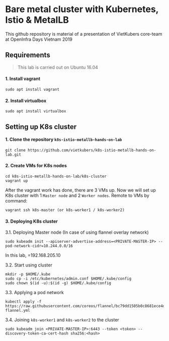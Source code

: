 # Bare metal cluster with Kubernetes, Istio & MetalLB
This github repository is material of a presentation of VietKubers core-team at OpenInfra Days Vietnam 2019

## Requirements
>This lab is carried out on Ubuntu 16.04

#### 1. Install vagrant
```console
sudo apt install vagrant
```

#### 2. Install virtualbox
```console
sudo apt install virtualbox
```

## Setting up K8s cluster 

#### 1. Clone the repository `k8s-istio-metallb-hands-on-lab`
```console
git clone https://github.com/vietkubers/k8s-istio-metallb-hands-on-lab.git
```
#### 2. Create VMs for K8s nodes
```console
cd k8s-istio-metallb-hands-on-lab/k8s-cluster
vagrant up
```
After the vagrant work has done, there are 3 VMs up. Now we will set up K8s cluster with 1 `Master node` and 2 `Worker nodes`. Remote to VMs by command:
```console
vagrant ssh k8s-master (or k8s-worker1 / k8s-worker2)
```

#### 3. Deploying K8s cluster

3.1. Deploying Master node (In case of using flannel overlay network)
```console
sudo kubeadm init --apiserver-advertise-address=<PRIVATE-MASTER-IP> --pod-network-cidr=10.244.0.0/16
```
In this lab, <PRIVATE-MASTER-IP>=192.168.205.10

3.2. Start using cluster
```console
mkdir -p $HOME/.kube
sudo cp -i /etc/kubernetes/admin.conf $HOME/.kube/config
sudo chown $(id -u):$(id -g) $HOME/.kube/config
```

3.3. Applying a pod network
```console
kubectl apply -f https://raw.githubusercontent.com/coreos/flannel/bc79dd1505b0c8681ece4de4c0d86c5cd2643275/Documentation/kube-flannel.yml
```

3.4. Joining `k8s-worker1` and `k8s-worker2` to the cluster
```console
sudo kubeadm join <PRIVATE-MASTER-IP>:6443 --token <token> --discovery-token-ca-cert-hash sha256:<hash>
```
